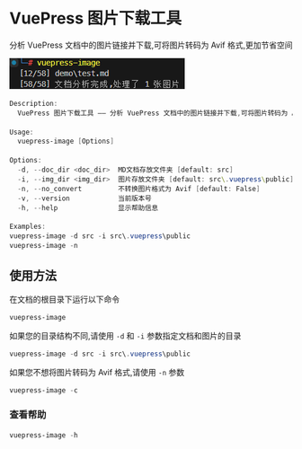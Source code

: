 # VuePress 图片下载工具

分析 VuePress 文档中的图片链接并下载,可将图片转码为 Avif 格式,更加节省空间

![preview](preview.png)

```powershell
Description:
  VuePress 图片下载工具 —— 分析 VuePress 文档中的图片链接并下载,可将图片转码为 Avif 格式,更加节省空间

Usage:
  vuepress-image [Options]

Options:
  -d, --doc_dir <doc_dir>  MD文档存放文件夹 [default: src]
  -i, --img_dir <img_dir>  图片存放文件夹 [default: src\.vuepress\public]
  -n, --no_convert         不转换图片格式为 Avif [default: False]
  -v, --version            当前版本号
  -h, --help               显示帮助信息

Examples:
vuepress-image -d src -i src\.vuepress\public
vuepress-image -n
```

## 使用方法

在文档的根目录下运行以下命令

```powershell
vuepress-image
```

如果您的目录结构不同,请使用 `-d` 和 `-i` 参数指定文档和图片的目录

```powershell
vuepress-image -d src -i src\.vuepress\public
```

如果您不想将图片转码为 Avif 格式,请使用 `-n` 参数

```powershell
vuepress-image -c
```


### 查看帮助

```powershell
vuepress-image -h
```
